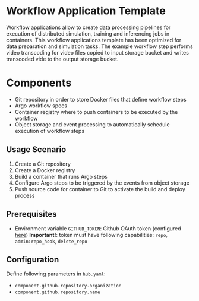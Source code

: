 # Workflow Application Template
Workflow applications allow to create data processing pipelines for execution of distributed simulation, training and inferencing jobs in containers. This workflow applications template has been optimized for data preparation and simulation tasks.  The example workflow step performs video transcoding for video files copied to input storage bucket and writes transcoded vide to the output storage bucket.

# Components 
- Git repository in order to store Docker files that define workflow steps
- Argo workflow specs
- Container registry where to push containers to be executed by the workflow
- Object storage and event processing to automatically schedule execution of workflow steps

## Usage Scenario
1. Create a Git repository
2. Create a Docker registry
3. Build a container that runs Argo steps
3. Configure Argo steps to be triggered by the events from object storage 
4. Push source code for container to Git to activate the build and deploy process

## Prerequisites
- Environment variable `GITHUB_TOKEN`: Github OAuth token (configured [here](https://github.com/settings/tokens)) **Important!**: token must have following capabilities: `repo`, `admin:repo_hook`, `delete_repo`

## Configuration
Define following parameters in `hub.yaml`:
- `component.github.repository.organization`
- `component.github.repository.name`
